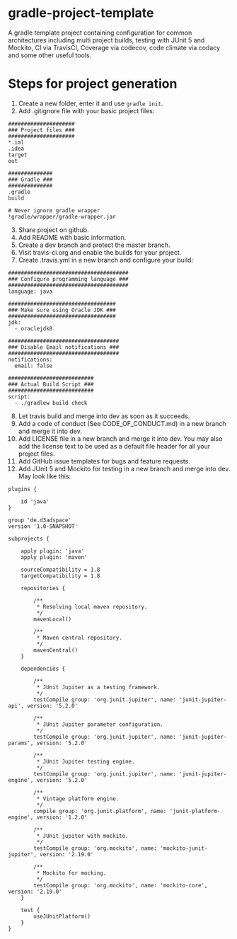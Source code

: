 # gradle-project-template
A gradle template project containing configuration for common architectures including multi project builds, testing with JUnit 5 and Mockito, CI via TravisCI, Coverage via codecov, code climate via codacy and some other useful tools.

# Steps for project generation

1. Create a new folder, enter it and use `gradle init`.
2. Add .gitignore file with your basic project files:
```
#####################
### Project files ###
#####################
*.iml
.idea
target
out

##############
### Gradle ###
##############
.gradle
build

# Never ignore gradle wrapper
!gradle/wrapper/gradle-wrapper.jar
```
3. Share project on github.
4. Add README with basic information.
5. Create a dev branch and protect the master branch.
6. Visit travis-ci.org and enable the builds for your project.
7. Create .travis.yml in a new branch and configure your build:
```
######################################
### Configure programming language ###
######################################
language: java

##################################
### Make sure using Oracle JDK ###
##################################
jdk:
  - oraclejdk8

###################################
### Disable Email notifications ###
###################################
notifications:
  email: false

###########################
### Actual Build Script ###
###########################
script:
  - ./gradlew build check
```
8. Let travis build and merge into dev as soon as it succeeds.
9. Add a code of conduct (See CODE_OF_CONDUCT.md) in a new branch and merge it into dev.
10. Add LICENSE file in a new branch and merge it into dev. You may also add the license text to be used as a default file header for all your project files.
11. Add GitHub issue templates for bugs and feature requests.
12. Add JUnit 5 and Mockito for testing in a new branch and merge into dev. May look like this:
```
plugins {

    id 'java'
}

group 'de.d3adspace'
version '1.0-SNAPSHOT'

subprojects {

    apply plugin: 'java'
    apply plugin: 'maven'

    sourceCompatibility = 1.8
    targetCompatibility = 1.8

    repositories {

        /**
         * Resolving local maven repository.
         */
        mavenLocal()

        /**
         * Maven central repository.
         */
        mavenCentral()
    }

    dependencies {

        /**
         * JUnit Jupiter as a testing framework.
         */
        testCompile group: 'org.junit.jupiter', name: 'junit-jupiter-api', version: '5.2.0'

        /**
         * JUnit Jupiter parameter configuration.
         */
        testCompile group: 'org.junit.jupiter', name: 'junit-jupiter-params', version: '5.2.0'

        /**
         * JUnit Jupiter testing engine.
         */
        testCompile group: 'org.junit.jupiter', name: 'junit-jupiter-engine', version: '5.2.0'

        /**
         * Vintage platform engine.
         */
        compile group: 'org.junit.platform', name: 'junit-platform-engine', version: '1.2.0'

        /**
         * JUnit jupiter with mockito.
         */
        testCompile group: 'org.mockito', name: 'mockito-junit-jupiter', version: '2.19.0'

        /**
         * Mockito for mocking.
         */
        testCompile group: 'org.mockito', name: 'mockito-core', version: '2.19.0'
    }

    test {
        useJUnitPlatform()
    }
}
```
